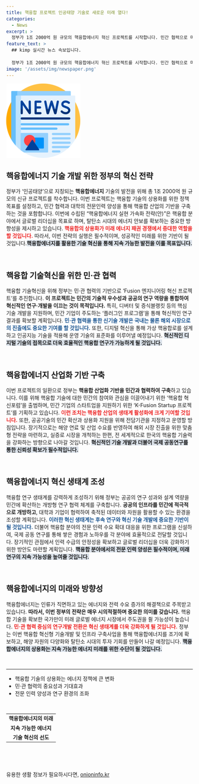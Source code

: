 ```yaml
---
title: 핵융합 프로젝트 인공태양 기술로 새로운 미래 열다!
categories:
  - News
excerpt: >
  정부가 1조 2000억 원 규모의 핵융합에너지 혁신 프로젝트를 시작합니다. 민간 협력으로 미래 에너지의 패권을 쥘 기반을 다지며, 전문 인력 양성에도 힘쓴다고 밝혔습니다. 클릭하고 자세한 내용을 확인하세요!
feature_text: >
  ## kimp 실시간 뉴스 속보입니다.

  정부가 1조 2000억 원 규모의 핵융합에너지 혁신 프로젝트를 시작합니다. 민간 협력으로 미래 에너지의 패권을 쥘 기반을 다지며, 전문 인력 양성에도 힘쓴다고 밝혔습니다. 클릭하고 자세한 내용을 확인하세요!
image: '/assets/img/newspaper.png'
---
```


<p><img src="/assets/img/newspaper.png" alt="kimplant 속보" /></p>

<h2 data-ke-size="size26">핵융합에너지 기술 개발 위한 정부의 혁신 전략</h2>

<p data-ke-size="size16">정부가 ‘인공태양’으로 지칭되는 <b>핵융합에너지</b> 기술의 발전을 위해 총 1조 2000억 원 규모의 신규 프로젝트를 착수합니다. 이번 프로젝트는 핵융합 기술의 상용화를 위한 정책 목표를 설정하고, 민간 협력과 대학의 전문인력 양성을 통해 핵융합 산업의 기반을 구축하는 것을 포함합니다. 이번에 수립된 “핵융합에너지 실현 가속화 전략(안)”은 핵융합 분야에서 글로벌 리더십을 목표로 하며, 탈탄소 시대의 에너지 안보를 확보하는 중요한 방향성을 제시하고 있습니다. <b><span style="color: #ee2323;">핵융합의 상용화가 미래 에너지 패권 경쟁에서 중대한 역할을 할 것입니다.</span></b> 따라서, 이번 전략의 실행은 필수적이며, 성공적인 미래를 위한 기반이 될 것입니다.<b><span style="background-color: #21538527;">핵융합에너지를 활용한 기술 혁신을 통해 지속 가능한 발전을 이룰 목표입니다.</span></b></p>

<p data-ke-size="size16">&nbsp;</p>

<h2 data-ke-size="size26">핵융합 기술혁신을 위한 민·관 협력</h2>

<p data-ke-size="size16">핵융합 기술혁신을 위해 정부는 민·관 협력의 기반으로 ‘Fusion 엔지니어링 혁신 프로젝트’를 추진합니다. <b>이 프로젝트는 민간의 기술적 우수성과 공공의 연구 역량을 통합하여 혁신적인 연구·개발을 이끄는 것이 목적입니다.</b> 특히, 디버터 및 증식블랭킷 등의 핵심 기술 개발을 지원하며, 민간 기업이 주도하는 ‘플러그인 프로그램’을 통해 혁신적인 연구 결과를 확보할 계획입니다. <b><span style="color: #1a5490;">민·관 협력을 통한 신기술 개발은 국내는 물론 해외 시장으로의 진출에도 중요한 기여를 할 것입니다.</span></b> 또한, 디지털 혁신을 통해 가상 핵융합로를 설계하고 인공지능 기술을 적용해 운영 기술의 표준화를 이루어낼 예정입니다. <b><span style="background-color: #21538527;">혁신적인 디지털 기술의 접목으로 더욱 효율적인 핵융합 연구가 가능하게 될 것입니다.</span></b></p>

<p data-ke-size="size16">&nbsp;</p>

<h2 data-ke-size="size26">핵융합에너지 산업화 기반 구축</h2>

<p data-ke-size="size16">이번 프로젝트의 일환으로 정부는 <b>핵융합 산업화 기반을 민간과 협력하여 구축</b>하고 있습니다. 이를 위해 핵융합 기술에 대한 민간의 참여와 관심을 이끌어내기 위한 ‘핵융합 혁신포럼’을 출범하며, 민간 기업의 스타트업을 지원하기 위한 ‘K-Fusion Startup 프로젝트’를 기획하고 있습니다. <b><span style="color: #ee2323;">이런 조치는 핵융합 산업의 생태계 활성화에 크게 기여할 것입니다.</span></b> 또한, 공공기술의 민간 확산과 상용화 지원을 위해 전담기관을 지정하고 운영할 방침입니다. 장기적으로는 해양 연료 및 산업 수요를 반영하여 해외 시장 진출을 위한 맞춤형 전략을 마련하고, 실증로 시장을 개척하는 한편, 전 세계적으로 한국의 핵융합 기술력을 강화하는 방향으로 나아갈 것입니다. <b><span style="background-color: #21538527;">혁신적인 기술 개발과 더불어 국제 공동연구를 통한 신뢰성 확보가 필수적입니다.</span></b></p>

<p data-ke-size="size16">&nbsp;</p>

<h2 data-ke-size="size26">핵융합에너지 혁신 생태계 조성</h2>

<p data-ke-size="size16">핵융합 연구 생태계를 강력하게 조성하기 위해 정부는 공공의 연구 성과와 설계 역량을 민간에 확산하는 개방형 연구 협력 체계를 구축합니다. <b>공공의 인프라를 민간에 적극적으로 개방하고</b>, 대학과 기업이 협력하여 축적된 데이터와 자원을 활용할 수 있는 환경을 조성할 계획입니다. <b><span style="color: #1a5490;">이러한 혁신 생태계는 후속 연구와 혁신 기술 개발에 중요한 기반이 될 것입니다.</span></b> 더불어 핵융합 분야의 전문 인력 수요 확대 대응을 위한 프로그램을 신설하여, 국제 공동 연구를 통해 쌓은 경험과 노하우를 각 분야에 효율적으로 전달할 것입니다. 장기적인 관점에서 인력 수급의 안정성을 확보하고 글로벌 리더십을 더욱 강화하기 위한 방안도 마련할 계획입니다. <b><span style="background-color: #21538527;">핵융합 분야에서의 전문 인력 양성은 필수적이며, 미래 연구의 지속 가능성을 높여줄 것입니다.</span></b></p>

<p data-ke-size="size16">&nbsp;</p>

<h2 data-ke-size="size26">핵융합에너지의 미래와 방향성</h2>

<p data-ke-size="size16">핵융합에너지는 인류가 직면하고 있는 에너지와 전력 수요 증가의 해결책으로 주목받고 있습니다. <b>따라서, 이번 정부의 전략은 매우 시의적절하며 중요한 의미를 갖습니다.</b> 핵융합 기술을 확보한 국가만이 미래 글로벌 에너지 시장에서 주도권을 쥘 가능성이 높습니다. <b><span style="color: #ee2323;">민·관 협력 중심의 연구개발 전환은 혁신 생태계를 더욱 강화하게 될 것입니다.</span></b> 정부는 이번 핵융합 혁신형 기술개발 및 인프라 구축사업을 통해 핵융합에너지를 조기에 확보하고, 해양 자원의 다양화와 탈탄소 시대의 투자 기회를 만들어 나갈 예정입니다. <b><span style="background-color: #21538527;">핵융합에너지의 상용화는 지속 가능한 에너지 미래를 위한 수단이 될 것입니다.</span></b></p>

<p data-ke-size="size16">&nbsp;</p>

<hr>

<ul>
    <li>핵융합 기술의 상용화는 에너지 정책에 큰 변화</li>
    <li>민·관 협력의 중요성과 기대효과</li>
    <li>전문 인력 양성과 연구 환경의 조화</li>
</ul>

<p data-ke-size="size16">&nbsp;</p>

<table style="width: 100%; border-collapse: collapse;">
    <tr>
        <td style="text-align: center; height: 17px;"><b>핵융합에너지의 미래</b></td>
    </tr>
    <tr>
        <td style="text-align: center; height: 17px;"><b>지속 가능한 에너지</b></td>
    </tr>
    <tr>
        <td style="text-align: center; height: 17px;"><b>기술 혁신의 선도</b></td>
    </tr>
</table>

<p data-ke-size="size16">&nbsp;</p>

<p data-ke-size="size16">&nbsp;</p>
유용한 생활 정보가 필요하시다면, <a href="https://onioninfo.kr" rel="dofollow">onioninfo.kr</a>


